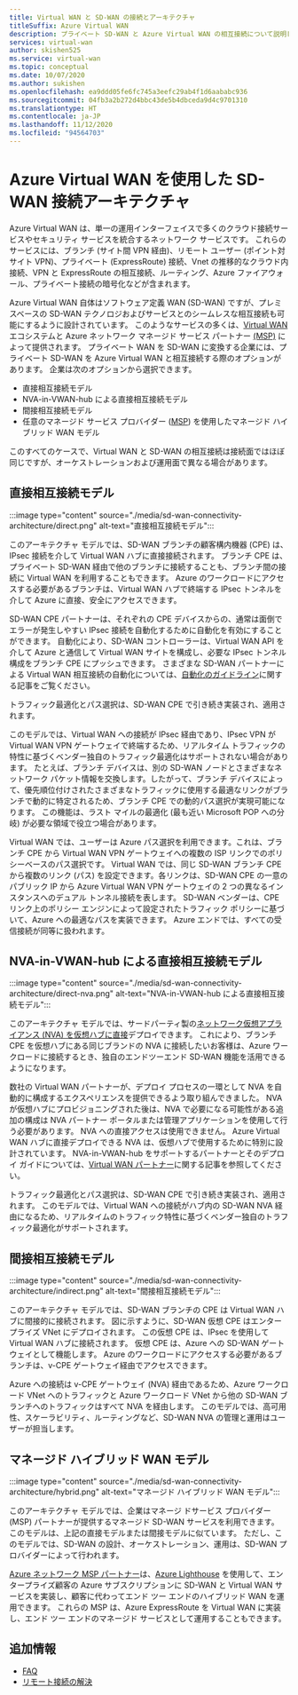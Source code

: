 ```yaml
---
title: Virtual WAN と SD-WAN の接続とアーキテクチャ
titleSuffix: Azure Virtual WAN
description: プライベート SD-WAN と Azure Virtual WAN の相互接続について説明します
services: virtual-wan
author: skishen525
ms.service: virtual-wan
ms.topic: conceptual
ms.date: 10/07/2020
ms.author: sukishen
ms.openlocfilehash: ea9ddd05fe6fc745a3eefc29ab4f1d6aababc936
ms.sourcegitcommit: 04fb3a2b272d4bbc43de5b4dbceda9d4c9701310
ms.translationtype: HT
ms.contentlocale: ja-JP
ms.lasthandoff: 11/12/2020
ms.locfileid: "94564703"
---
```

# <a name="sd-wan-connectivity-architecture-with-azure-virtual-wan"></a>Azure Virtual WAN を使用した SD-WAN 接続アーキテクチャ

Azure Virtual WAN は、単一の運用インターフェイスで多くのクラウド接続サービスやセキュリティ サービスを統合するネットワーク サービスです。 これらのサービスには、ブランチ (サイト間 VPN 経由)、リモート ユーザー (ポイント対サイト VPN)、プライベート (ExpressRoute) 接続、Vnet の推移的なクラウド内接続、VPN と ExpressRoute の相互接続、ルーティング、Azure ファイアウォール、プライベート接続の暗号化などが含まれます。

Azure Virtual WAN 自体はソフトウェア定義 WAN (SD-WAN) ですが、プレミスベースの SD-WAN テクノロジおよびサービスとのシームレスな相互接続も可能にするように設計されています。 このようなサービスの多くは、[Virtual WAN](virtual-wan-locations-partners.md) エコシステムと Azure ネットワーク マネージド サービス パートナー [(MSP)](../networking/networking-partners-msp.md) によって提供されます。 プライベート WAN を SD-WAN に変換する企業には、プライベート SD-WAN を Azure Virtual WAN と相互接続する際のオプションがあります。 企業は次のオプションから選択できます。

* 直接相互接続モデル
* NVA-in-VWAN-hub による直接相互接続モデル
* 間接相互接続モデル
* 任意のマネージド サービス プロバイダー ([MSP](../networking/networking-partners-msp.md)) を使用したマネージド ハイブリッド WAN モデル

このすべてのケースで、Virtual WAN と SD-WAN の相互接続は接続面ではほぼ同じですが、オーケストレーションおよび運用面で異なる場合があります。

## <a name="direct-interconnect-model"></a><a name="direct"></a>直接相互接続モデル

:::image type="content" source="./media/sd-wan-connectivity-architecture/direct.png" alt-text="直接相互接続モデル":::

このアーキテクチャ モデルでは、SD-WAN ブランチの顧客構内機器 (CPE) は、IPsec 接続を介して Virtual WAN ハブに直接接続されます。 ブランチ CPE は、プライベート SD-WAN 経由で他のブランチに接続することも、ブランチ間の接続に Virtual WAN を利用することもできます。 Azure のワークロードにアクセスする必要があるブランチは、Virtual WAN ハブで終端する IPsec トンネルを介して Azure に直接、安全にアクセスできます。

SD-WAN CPE パートナーは、それぞれの CPE デバイスからの、通常は面倒でエラーが発生しやすい IPsec 接続を自動化するために自動化を有効にすることができます。 自動化により、SD-WAN コントローラーは、Virtual WAN API を介して Azure と通信して Virtual WAN サイトを構成し、必要な IPsec トンネル構成をブランチ CPE にプッシュできます。 さまざまな SD-WAN パートナーによる Virtual WAN 相互接続の自動化については、[自動化のガイドライン](virtual-wan-configure-automation-providers.md)に関する記事をご覧ください。

トラフィック最適化とパス選択は、SD-WAN CPE で引き続き実装され、適用されます。 

このモデルでは、Virtual WAN への接続が IPsec 経由であり、IPsec VPN が Virtual WAN VPN ゲートウェイで終端するため、リアルタイム トラフィックの特性に基づくベンダー独自のトラフィック最適化はサポートされない場合があります。 たとえば、ブランチ デバイスは、別の SD-WAN ノードとさまざまなネットワーク パケット情報を交換します。したがって、ブランチ デバイスによって、優先順位付けされたさまざまなトラフィックに使用する最適なリンクがブランチで動的に特定されるため、ブランチ CPE での動的パス選択が実現可能になります。 この機能は、ラスト マイルの最適化 (最も近い Microsoft POP への分岐) が必要な領域で役立つ場合があります。

Virtual WAN では、ユーザーは Azure パス選択を利用できます。これは、ブランチ CPE から Virtual WAN VPN ゲートウェイへの複数の ISP リンクでのポリシーベースのパス選択です。 Virtual WAN では、同じ SD-WAN ブランチ CPE から複数のリンク (パス) を設定できます。各リンクは、SD-WAN CPE の一意のパブリック IP から Azure Virtual WAN VPN ゲートウェイの 2 つの異なるインスタンスへのデュアル トンネル接続を表します。 SD-WAN ベンダーは、CPE リンク上のポリシー エンジンによって設定されたトラフィック ポリシーに基づいて、Azure への最適なパスを実装できます。 Azure エンドでは、すべての受信接続が同等に扱われます。

## <a name="direct-interconnect-model-with-nva-in-vwan-hub"></a><a name="direct"></a>NVA-in-VWAN-hub による直接相互接続モデル

:::image type="content" source="./media/sd-wan-connectivity-architecture/direct-nva.png" alt-text="NVA-in-VWAN-hub による直接相互接続モデル":::

このアーキテクチャ モデルでは、サードパーティ製の[ネットワーク仮想アプライアンス (NVA) を仮想ハブに直接](./about-nva-hub.md)デプロイできます。 これにより、ブランチ CPE を仮想ハブにある同じブランドの NVA に接続したいお客様は、Azure ワークロードに接続するとき、独自のエンドツーエンド SD-WAN 機能を活用できるようになります。 

数社の Virtual WAN パートナーが、デプロイ プロセスの一環として NVA を自動的に構成するエクスペリエンスを提供できるよう取り組んできました。 NVA が仮想ハブにプロビジョニングされた後は、NVA で必要になる可能性がある追加の構成は NVA パートナー ポータルまたは管理アプリケーションを使用して行う必要があります。 NVA への直接アクセスは使用できません。 Azure Virtual WAN ハブに直接デプロイできる NVA は、仮想ハブで使用するために特別に設計されています。 NVA-in-VWAN-hub をサポートするパートナーとそのデプロイ ガイドについては、[Virtual WAN パートナー](virtual-wan-locations-partners.md#partners-with-integrated-virtual-hub-offerings)に関する記事を参照してください。

トラフィック最適化とパス選択は、SD-WAN CPE で引き続き実装され、適用されます。
このモデルでは、Virtual WAN への接続がハブ内の SD-WAN NVA 経由になるため、リアルタイムのトラフィック特性に基づくベンダー独自のトラフィック最適化がサポートされます。

## <a name="indirect-interconnect-model"></a><a name="indirect"></a>間接相互接続モデル

:::image type="content" source="./media/sd-wan-connectivity-architecture/indirect.png" alt-text="間接相互接続モデル":::

このアーキテクチャ モデルでは、SD-WAN ブランチの CPE は Virtual WAN ハブに間接的に接続されます。 図に示すように、SD-WAN 仮想 CPE はエンタープライズ VNet にデプロイされます。 この仮想 CPE は、IPsec を使用して Virtual WAN ハブに接続されます。 仮想 CPE は、Azure への SD-WAN ゲートウェイとして機能します。 Azure のワークロードにアクセスする必要があるブランチは、v-CPE ゲートウェイ経由でアクセスできます。

Azure への接続は v-CPE ゲートウェイ (NVA) 経由であるため、Azure ワークロード VNet へのトラフィックと Azure ワークロード VNet から他の SD-WAN ブランチへのトラフィックはすべて NVA を経由します。 このモデルでは、高可用性、スケーラビリティ、ルーティングなど、SD-WAN NVA の管理と運用はユーザーが担当します。
  
## <a name="managed-hybrid-wan-model"></a><a name="hybrid"></a>マネージド ハイブリッド WAN モデル

:::image type="content" source="./media/sd-wan-connectivity-architecture/hybrid.png" alt-text="マネージド ハイブリッド WAN モデル":::

このアーキテクチャ モデルでは、企業はマネージ ドサービス プロバイダー (MSP) パートナーが提供するマネージド SD-WAN サービスを利用できます。 このモデルは、上記の直接モデルまたは間接モデルに似ています。 ただし、このモデルでは、SD-WAN の設計、オーケストレーション、運用は、SD-WAN プロバイダーによって行われます。

[Azure ネットワーク MSP パートナー](../networking/networking-partners-msp.md)は、[Azure Lighthouse](https://azure.microsoft.com/services/azure-lighthouse/) を使用して、エンタープライズ顧客の Azure サブスクリプションに SD-WAN と Virtual WAN サービスを実装し、顧客に代わってエンド ツー エンドのハイブリッド WAN を運用できます。 これらの MSP は、Azure ExpressRoute を Virtual WAN に実装し、エンド ツー エンドのマネージド サービスとして運用することもできます。

## <a name="additional-information"></a>追加情報

* [FAQ](virtual-wan-faq.md)
* [リモート接続の解決](work-remotely-support.md)
